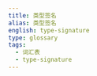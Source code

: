 ```yaml
---
title: 类型签名
alias: 类型签名
english: type-signature
type: glossary
tags:
  - 词汇表
  - type-signature
---
```

